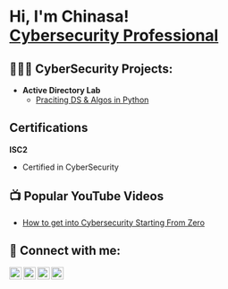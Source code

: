 <h1>Hi, I'm Chinasa! <br/> <a href="https://www.linkedin.com/in/chinasandidi/">Cybersecurity Professional</a>

<h2>👩🏾‍💻 CyberSecurity Projects:</h2>

- <b>Active Directory Lab</b>
  - [Praciting DS & Algos in Python](https://github.com/joshmadakor1/Algorithms-Practice)

<h2>Certifications</h2>

<b>ISC2</b>
- Certified in CyberSecurity



<h2>📺 Popular YouTube Videos</h2>

- [How to get into Cybersecurity Starting From Zero](https://www.youtube.com/watch?v=a83ASGn_V_s)


<h2> 🤳 Connect with me:</h2>

[<img align="left" alt="JoshMadakor | YouTube" width="22px" src="https://cdn.jsdelivr.net/npm/simple-icons@v3/icons/youtube.svg" />][youtube]
[<img align="left" alt="JoshMadakor | Twitter" width="22px" src="https://cdn.jsdelivr.net/npm/simple-icons@v3/icons/twitter.svg" />][twitter]
[<img align="left" alt="JoshMadakor | LinkedIn" width="22px" src="https://cdn.jsdelivr.net/npm/simple-icons@v3/icons/linkedin.svg" />][linkedin]
[<img align="left" alt="JoshMadakor | Instagram" width="22px" src="https://cdn.jsdelivr.net/npm/simple-icons@v3/icons/instagram.svg" />][instagram]

[twitter]: https://twitter.com/chinasawashere
[youtube]: https://www.youtube.com/@chinasawashacked
[instagram]: https://www.instagram.com/chinasawashacked/
[linkedin]: https://linkedin.com/in/chinasandidi


